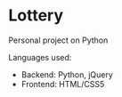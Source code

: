 # Lottery
Personal project on Python

Languages used:
- Backend: Python, jQuery
- Frontend: HTML/CSS5
